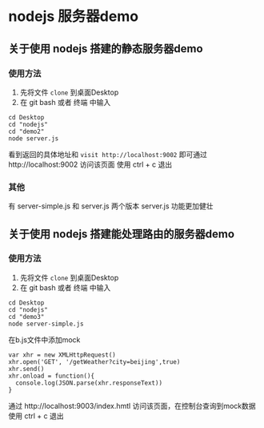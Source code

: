 # nodejs 服务器demo

## 关于使用 nodejs 搭建的静态服务器demo
### 使用方法
1. 先将文件 `clone` 到桌面Desktop
2. 在 git bash 或者 终端 中输入
```
cd Desktop
cd "nodejs"
cd "demo2"
node server.js
```

看到返回的具体地址和 `visit http://localhost:9002` 即可通过
http://localhost:9002 访问该页面
使用 ctrl + c 退出

### 其他
有 server-simple.js 和 server.js 两个版本
server.js 功能更加健壮


## 关于使用 nodejs 搭建能处理路由的服务器demo
### 使用方法
1. 先将文件 `clone` 到桌面Desktop
2. 在 git bash 或者 终端 中输入
```
cd Desktop
cd "nodejs"
cd "demo3"
node server-simple.js
```

在b.js文件中添加mock
```
var xhr = new XMLHttpRequest()
xhr.open('GET', '/getWeather?city=beijing',true)
xhr.send()
xhr.onload = function(){
  console.log(JSON.parse(xhr.responseText))
}
```

通过 http://localhost:9003/index.hmtl 访问该页面，在控制台查询到mock数据
使用 ctrl + c 退出
